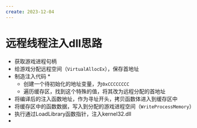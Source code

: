```yaml
---
create: 2023-12-04
---
```

# 远程线程注入dll思路

* 获取游戏进程句柄
* 给游戏分配远程空间（`VirtualAllocEx`），保存首地址
* 制造注入代码
  * 
  * 创建一个待初始化的地址变量，为`0xCCCCCCCC`
  * 遍历缓存区，找到这个特殊的值，将其改为远程分配的首地址
* 将编译后的注入函数地址，作为寻址开头，拷贝函数体进入到缓存区中
* 将缓存区中的函数数据，写入到分配的游戏进程空间（`WriteProcessMemory`）
* 执行通过LoadLibrary函数指针，注入kernel32.dll
* 